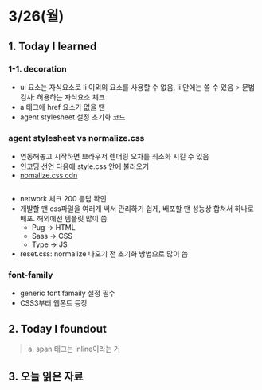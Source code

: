 # 3/26(월)

## 1. Today I learned

### 1-1. decoration
- ui 요소는 자식요소로 li 이외의 요소를 사용할 수 없음, li 안에는 쓸 수 있음 > 문법검사: 허용하는 자식요소 체크
- a 태그에 href 요소가 없을 땐 
- agent stylesheet 설정 초기화 코드

### agent stylesheet vs normalize.css
- 연동해놓고 시작하면 브라우저 렌더링 오차를 최소화 시킬 수 있음
- 인코딩 선언 다음에 style.css 안에 불러오기
- [nomalize.css cdn](https://cdnjs.com/libraries/normalize)
```@import url(https://cdnjs.cloudflare.com/ajax/libs/normalize/8.0.0/normalize.css);

```
- network 체크 200 응답 확인
- 개발할 땐 css파일을 여러개 써서 관리하기 쉽게, 배포할 땐 성능상 합쳐서 하나로 배포. 해외에선 템플릿 많이 씀 
  - Pug -> HTML
  - Sass -> CSS
  - Type -> JS 
- reset.css: normalize 나오기 전 초기화 방법으로 많이 씀

### font-family
- generic font famaily 설정 필수
- CSS3부터 웹폰트 등장


## 2. Today I foundout
> a, span 태그는 inline이라는 거

## 3. 오늘 읽은 자료
